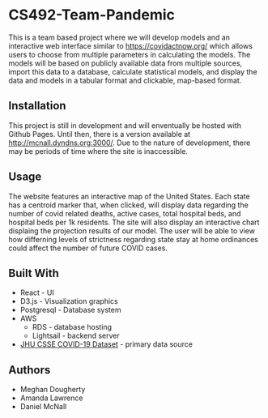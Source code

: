 # CS492-Team-Pandemic
This is a team based project where we will develop models and an interactive web interface similar to https://covidactnow.org/ which allows users to choose from multiple parameters in calculating the models. The models will be based on publicly available data from multiple sources, import this data to a database, calculate statistical models, and display the data and models in a tabular format and clickable, map-based format.

## Installation

This project is still in development and will enventually be hosted with Github Pages. Until then, there is a version available at http://mcnall.dyndns.org:3000/. Due to the nature of development, there may be periods of time where the site is inaccessible.

## Usage

The website features an interactive map of the United States. Each state has a centroid marker that, when clicked, will display data regarding the number of covid related deaths, active cases, total hospital beds, and hospital beds per 1k residents. The site will also display an interactive chart displaing the projection results of our model. The user will be able to view how differning levels of strictness regarding state stay at home ordinances could affect the number of future COVID cases. 

## Built With
  * React - UI
  * D3.js - Visualization graphics
  * Postgresql - Database system
  * AWS
      * RDS - database hosting
      * Lightsail - backend server
  * [JHU CSSE COVID-19 Dataset](https://github.com/CSSEGISandData/COVID-19/tree/master/csse_covid_19_data#jhu-csse-covid-19-dataset) - primary data source 

## Authors

  * Meghan Dougherty
  * Amanda Lawrence
  * Daniel McNall
